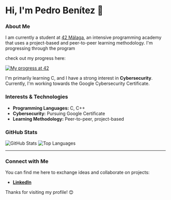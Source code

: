 # Hi, I'm Pedro Benítez 👋

### About Me
I am currently a student at [42 Málaga](https://www.42malaga.com/), an intensive programming academy that uses a project-based and peer-to-peer learning methodology. I'm progressing through the program

check out my progress here:

[![My progress at 42](https://badge.mediaplus.ma/kettlebells/pbenitez?1337Badge=off&UM6P=off)](https://badge.mediaplus.ma/kettlebells/pbenitez?1337Badge=off&UM6P=off)

I'm primarily learning C, and I have a strong interest in **Cybersecurity**.
Currently, I'm working towards the Google Cybersecurity Certificate.

### Interests & Technologies
- **Programming Languages:** C, C++
- **Cybersecurity:** Pursuing Google Certificate
- **Learning Methodology:** Peer-to-peer, project-based

### GitHub Stats
![GitHub Stats](https://github-readme-stats.vercel.app/api?username=pbenitez&show_icons=true&theme=radical) ![Top Languages](https://github-readme-stats.vercel.app/api/top-langs/username=pbenitez&layout=compact&theme=radical)

---

### Connect with Me
You can find me here to exchange ideas and collaborate on projects:
- **[LinkedIn](https://www.linkedin.com/in/pedrobenitezlopez)**

Thanks for visiting my profile! 😊
<!--
**pedrobenitezx/pedrobenitezx** is a ✨ _special_ ✨ repository because its `README.md` (this file) appears on your GitHub profile.

Here are some ideas to get you started:

- 🔭 I’m currently working on ...
- 🌱 I’m currently learning ...
- 👯 I’m looking to collaborate on ...
- 🤔 I’m looking for help with ...
- 💬 Ask me about ...
- 📫 How to reach me: ...
- 😄 Pronouns: ...
- ⚡ Fun fact: ...
-->
